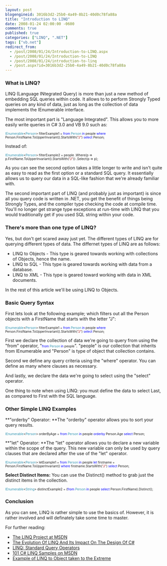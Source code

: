```yaml
---
layout: post
blogengineid: 3016b3d2-25b0-4a49-8b21-40d0c78fa88a
title: "Introduction to LINQ"
date: 2008-01-24 02:00:00 -0600
comments: true
published: true
categories: ["LINQ", ".NET"]
tags: ["vb.net"]
redirect_from: 
  - /post/2008/01/24/Introduction-to-LINQ.aspx
  - /post/2008/01/24/Introduction-to-LINQ
  - /post/2008/01/24/introduction-to-linq
  - /post.aspx?id=3016b3d2-25b0-4a49-8b21-40d0c78fa88a
---
```

<!-- more -->
<h3>What is LINQ?</h3>

LINQ (Language INtegrated Query) is more than just a new method of embedding SQL queries within code. It allows to to perform Strongly Typed queries on any kind of data, just as long as the collection of data implements the IEnumerable interface.

The most important part is "Language Integrated". This allows you to more easily write queries in C# 3.0 and VB 9.0 such as:

 

<span style="color: #2b91af; font-size: x-small;">IEnumerable</span><span style="font-size: x-small;"><</span><span style="color: #2b91af; font-size: x-small;">Person</span><span style="font-size: x-small;">> filterExample1 = </span><span style="color: #0000ff; font-size: x-small;">from</span><span style="font-size: x-small;"> </span><span style="color: #2b91af; font-size: x-small;">Person</span><span style="font-size: x-small;"> </span><span style="color: #0000ff; font-size: x-small;">in</span><span style="font-size: x-small;"> people
                                                                </span><span style="color: #0000ff; font-size: x-small;">where</span><span style="font-size: x-small;"> Person.FirstName.ToUpperInvariant().StartsWith(</span><span style="color: #a31515; font-size: x-small;">"J"</span><span style="font-size: x-small;">)
</span><span style="color: #0000ff; font-size: x-small;">                                                                select</span><span style="font-size: x-small;"> Person;</span>

 

Instead of:

 

<span style="color: #2b91af; font-size: x-small;">IEnumerable</span><span style="font-size: x-small;"><</span><span style="color: #2b91af; font-size: x-small;">Person</span><span style="font-size: x-small;">> filterExample2 = people
                                                            .Where(p => p.FirstName.ToUpperInvariant().StartsWith(</span><span style="color: #a31515; font-size: x-small;">"J"</span><span style="font-size: x-small;">))
                                                            .Select(p => p);</span>

As you can see the second option takes a little longer to write and isn't quite as easy to read as the first option or a standard SQL query. It essentially allows us to query our data in a SQL-like fashion that we're already familiar with.

The second important part of LINQ (and probably just as important) is since all you query code is written in .NET, you get the benefit of things being Strongly Types, and the compiler type checking the code at compile time. You'll no longer get strange type exceptions at run-time with LINQ that you would traditionally get if you used SQL string within your code.
<h3>There's more than one type of LINQ?</h3>

Yes, but don't get scared away just yet. The different types of LINQ are for querying different types of data. The differnet types of LINQ are as follows:
<ul>
<li>LINQ to Objects - This type is geared towards working with collections of Objects, hence the name. </li>
<li>LINQ to SQL - This type is geared towards working with data from a database. </li>
<li>LINQ to XML - This type is geared toward working with data in XML documents.</li>
</ul>

In the rest of this article we'll be using LINQ to Objects.
<h3>Basic Query Syntax</h3>

First lets look at the following example; which filters out all the Person objects with a FirstName that starts with the letter "J":

 

<span style="color: #2b91af; font-size: x-small;">IEnumerable</span><span style="font-size: x-small;"><</span><span style="color: #2b91af; font-size: x-small;">Person</span><span style="font-size: x-small;">> filterExample1 = </span><span style="color: #0000ff; font-size: x-small;">from</span><span style="font-size: x-small;"> </span><span style="color: #2b91af; font-size: x-small;">Person</span><span style="font-size: x-small;"> </span><span style="color: #0000ff; font-size: x-small;">in</span><span style="font-size: x-small;"> people
                                                                    </span><span style="color: #0000ff; font-size: x-small;">where</span><span style="font-size: x-small;"> Person.FirstName.ToUpperInvariant().StartsWith(</span><span style="color: #a31515; font-size: x-small;">"J"</span><span style="font-size: x-small;">)
</span><span style="color: #0000ff; font-size: x-small;">                                                                    select</span><span style="font-size: x-small;"> Person;</span>

 

First we declare the collection of data we're going to query from using the "from" operator, "<span style="font-size: x-small;"><span style="color: #0000ff;">from</span> <span style="color: #2b91af;">Person</span> <span style="color: #0000ff;">in</span> people</span>". "people" is our collection that inherits from IEnumerable<T> and "Person" is type of object that collection contains.

Second we define any query criteria using the "where" operator. You can define as many where clauses as necessary.

And lastly, we declare the data we're going to select using the "select" operator.

One thing to note when using LINQ: you must define the data to select Last, as compared to First with the SQL language.
<h3>Other Simple LINQ Examples</h3>

**"orderby" Operator: **The "orderby" operator allows you to sort your query results.

 

<span style="color: #2b91af; font-size: x-small;">IEnumerable</span><span style="font-size: x-small;"><</span><span style="color: #2b91af; font-size: x-small;">Person</span><span style="font-size: x-small;">> orderByAge = </span><span style="color: #0000ff; font-size: x-small;">from</span><span style="font-size: x-small;"> </span><span style="color: #2b91af; font-size: x-small;">Person</span><span style="font-size: x-small;"> </span><span style="color: #0000ff; font-size: x-small;">in</span><span style="font-size: x-small;"> people
</span><span style="color: #0000ff; font-size: x-small;">                                                                    orderby</span><span style="font-size: x-small;"> Person.Age
</span><span style="color: #0000ff; font-size: x-small;">                                                                    select</span><span style="font-size: x-small;"> Person;</span>

 

**"let" Operator: **The "let" operator allows you to declare a new variable within the scope of the query. This new variable can only be used by query clauses that are declared after the use of the "let" operator.

 

<span style="color: #2b91af; font-size: x-small;">IEnumerable</span><span style="font-size: x-small;"><</span><span style="color: #2b91af; font-size: x-small;">Person</span><span style="font-size: x-small;">> letExample1 = </span><span style="color: #0000ff; font-size: x-small;">from</span><span style="font-size: x-small;"> </span><span style="color: #2b91af; font-size: x-small;">Person</span><span style="font-size: x-small;"> </span><span style="color: #0000ff; font-size: x-small;">in</span><span style="font-size: x-small;"> people
                                                                </span><span style="color: #0000ff; font-size: x-small;">let</span><span style="font-size: x-small;"> firstname = Person.FirstName.ToUpperInvariant()
</span><span style="color: #0000ff; font-size: x-small;"><span style="color: #000000;">                                                                </span>where</span><span style="font-size: x-small;"> firstname.StartsWith(</span><span style="color: #a31515; font-size: x-small;">"J"</span><span style="font-size: x-small;">)
</span><span style="color: #0000ff; font-size: x-small;"><span style="color: #000000;">                                                                </span>select</span><span style="font-size: x-small;"> Person;</span>

 

**Select Distinct Items:** You can use the Distinct() method to grab just the distinct items in the collection.

 

<span style="color: #2b91af; font-size: x-small;">IEnumerable</span><span style="font-size: x-small;"><</span><span style="color: #2b91af; font-size: x-small;">String</span><span style="font-size: x-small;">> distinctExample2 = (</span><span style="color: #0000ff; font-size: x-small;">from</span><span style="font-size: x-small;"> </span><span style="color: #2b91af; font-size: x-small;">Person</span><span style="font-size: x-small;"> </span><span style="color: #0000ff; font-size: x-small;">in</span><span style="font-size: x-small;"> people
                                                                       </span><span style="color: #0000ff; font-size: x-small;">select</span><span style="font-size: x-small;"> Person.FirstName).Distinct();</span>

 
<h3>Conclusion</h3>

As you can see, LINQ is rather simple to use the basics of. However, it is rather involved and will definately take some time to master.

For further reading:
<ul>
<li><a href="http://msdn2.microsoft.com/en-us/netframework/aa904594.aspx">The LINQ Project at MSDN</a> </li>
<li><a href="http://msdn.microsoft.com/msdnmag/issues/07/06/CSharp30/">The Evolution Of LINQ And Its Impact On The Design Of C#</a> </li>
<li><a href="http://download.microsoft.com/download/5/8/6/5868081c-68aa-40de-9a45-a3803d8134b8/standard_query_operators.doc">LINQ: Standard Query Operators</a> </li>
<li><a href="http://msdn2.microsoft.com/en-us/vcsharp/aa336746.aspx">101 C# LINQ Samples on MSDN</a> </li>
<li><a href="http://blogs.msdn.com/lukeh/archive/2007/10/01/taking-linq-to-objects-to-extremes-a-fully-linqified-raytracer.aspx">Example of LINQ to Object taken to the Extreme</a></li>
</ul>
